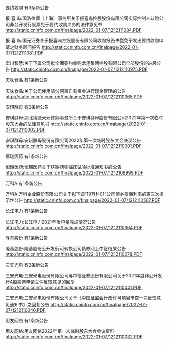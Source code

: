 要约收购 有3条新公告 

报 喜 鸟:国浩律师（上海）事务所关于报喜鸟控股股份有限公司实际控制人认购公司非公开发行股票免于要约收购义务的法律意见书 http://static.cninfo.com.cn/finalpage/2022-01-07/1212111084.PDF 

报 喜 鸟:国元证券关于报喜鸟控股股份有限公司收购报告书暨免于发出要约收购申请之财务顾问报告 http://static.cninfo.com.cn/finalpage/2022-01-07/1212111081.PDF 

宏川智慧:关于下属公司拟全面要约收购龙翔集团控股有限公司全部股份的进展公告 http://static.cninfo.com.cn/finalpage/2022-01-07/1212110975.PDF 

天味食品 有1条新公告 

天味食品:关于公司使用部分闲置自有资金进行现金管理的公告 http://static.cninfo.com.cn/finalpage/2022-01-07/1212110365.PDF 

安琪酵母 有2条新公告 

安琪酵母:湖北瑞通天元律师事务所关于安琪酵母股份有限公司2022年第一次临时股东大会的法律意见书 http://static.cninfo.com.cn/finalpage/2022-01-07/1212110002.PDF 

安琪酵母:安琪酵母股份有限公司2022年第一次临时股东大会决议公告 http://static.cninfo.com.cn/finalpage/2022-01-07/1212110001.PDF 

恒瑞医药 有1条新公告 

恒瑞医药:恒瑞医药关于获得药物临床试验批准通知书的公告 http://static.cninfo.com.cn/finalpage/2022-01-07/1212109999.PDF 

万科A 有1条新公告 

万科A:万科企业股份有限公司关于拟下调“19万科01”公司债券票面利率的第三次提示性公告 http://static.cninfo.com.cn/finalpage/2022-01-07/1212110507.PDF 

长江电力 有1条新公告 

长江电力:长江电力2021年发电量完成情况公告 http://static.cninfo.com.cn/finalpage/2022-01-07/1212110364.PDF 

隆基股份 有1条新公告 

隆基股份:隆基股份公开发行可转换公司债券网上中签结果公告 http://static.cninfo.com.cn/finalpage/2022-01-07/1212110078.PDF 

三安光电 有2条新公告 

三安光电:三安光电股份有限公司与中信证券股份有限公司关于2021年度非公开发行A股股票申请文件反馈意见的回复 http://static.cninfo.com.cn/finalpage/2022-01-07/1212110041.PDF 

三安光电:三安光电股份有限公司关于《中国证监会行政许可项目审查一次反馈意见通知书》之回复公告 http://static.cninfo.com.cn/finalpage/2022-01-07/1212110040.PDF 

用友网络 有1条新公告 

用友网络:用友网络2022年第一次临时股东大会会议资料 http://static.cninfo.com.cn/finalpage/2022-01-07/1212110032.PDF 

